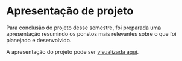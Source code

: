 # Apresentação de projeto

Para conclusão do projeto desse semestre, foi preparada uma apresentação resumindo os ponstos mais relevantes sobre o que foi planejado e desenvolvido.

A apresentação do projeto pode ser [visualizada aqui](https://www.canva.com/design/DAGrBsDMwz4/AwRpDhffJvjFjc4OUfKQ-g/view?utm_content=DAGrBsDMwz4&utm_campaign=designshare&utm_medium=link2&utm_source=uniquelinks&utlId=h5ab5707d0d).
